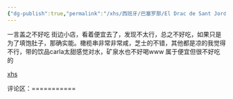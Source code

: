 ```yaml
---
{"dg-publish":true,"permalink":"/xhs/西班牙/巴塞罗那/El Drac de Sant Jordi_巴塞罗那/","tags":["rednote","巴塞罗那"],"updated":"2025-03-30T20:40:27.848+08:00"}
---
```


 

一言盖之不好吃
街边小店，看着便宜去了，发现不太行，总之不好吃，如果只是为了填饱肚子，那确实能。橄榄串非常非常咸，芝士的不错，其他都是凉的我觉得不行，带的饮品carla太甜感觉对水，矿泉水也不好喝www
属于便宜但很不好吃的

[xhs](https://www.xiaohongshu.com/explore/64a83cc4000000002301cd04?xsec_token=ABPlpWW_Sbjmy5k7ImJYC_z00dcKcWpEtTdDjOjasBurY=&xsec_source=pc_user)

评论区：===========

